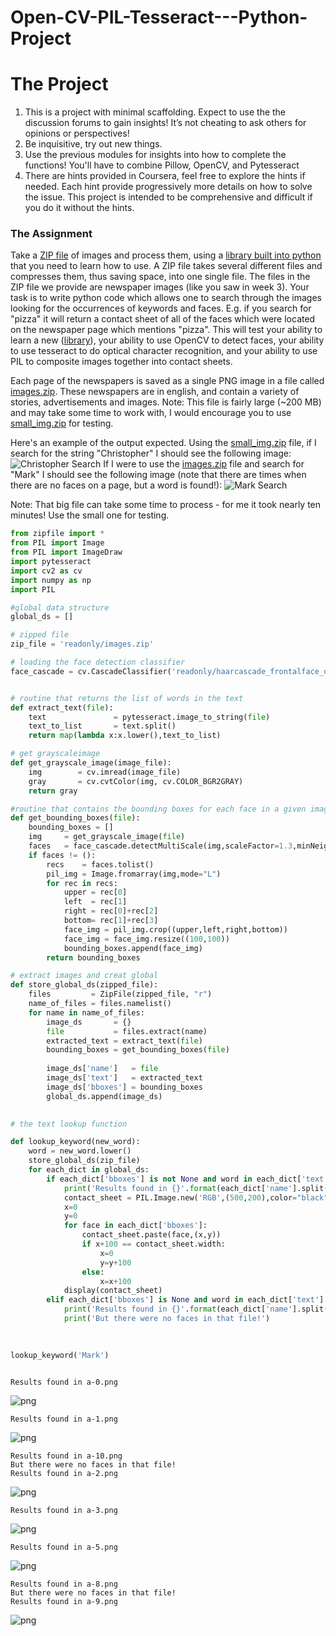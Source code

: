# Open-CV-PIL-Tesseract---Python-Project


# The Project #
1. This is a project with minimal scaffolding. Expect to use the the discussion forums to gain insights! It’s not cheating to ask others for opinions or perspectives!
2. Be inquisitive, try out new things.
3. Use the previous modules for insights into how to complete the functions! You'll have to combine Pillow, OpenCV, and Pytesseract
4. There are hints provided in Coursera, feel free to explore the hints if needed. Each hint provide progressively more details on how to solve the issue. This project is intended to be comprehensive and difficult if you do it without the hints.

### The Assignment ###
Take a [ZIP file](https://en.wikipedia.org/wiki/Zip_(file_format)) of images and process them, using a [library built into python](https://docs.python.org/3/library/zipfile.html) that you need to learn how to use. A ZIP file takes several different files and compresses them, thus saving space, into one single file. The files in the ZIP file we provide are newspaper images (like you saw in week 3). Your task is to write python code which allows one to search through the images looking for the occurrences of keywords and faces. E.g. if you search for "pizza" it will return a contact sheet of all of the faces which were located on the newspaper page which mentions "pizza". This will test your ability to learn a new ([library](https://docs.python.org/3/library/zipfile.html)), your ability to use OpenCV to detect faces, your ability to use tesseract to do optical character recognition, and your ability to use PIL to composite images together into contact sheets.

Each page of the newspapers is saved as a single PNG image in a file called [images.zip](./readonly/images.zip). These newspapers are in english, and contain a variety of stories, advertisements and images. Note: This file is fairly large (~200 MB) and may take some time to work with, I would encourage you to use [small_img.zip](./readonly/small_img.zip) for testing.

Here's an example of the output expected. Using the [small_img.zip](./readonly/small_img.zip) file, if I search for the string "Christopher" I should see the following image:
![Christopher Search](./readonly/small_project.png)
If I were to use the [images.zip](./readonly/images.zip) file and search for "Mark" I should see the following image (note that there are times when there are no faces on a page, but a word is found!):
![Mark Search](./readonly/large_project.png)

Note: That big file can take some time to process - for me it took nearly ten minutes! Use the small one for testing.


```python
from zipfile import *
from PIL import Image
from PIL import ImageDraw
import pytesseract
import cv2 as cv
import numpy as np
import PIL

#global data structure
global_ds = []

# zipped file
zip_file = 'readonly/images.zip'

# loading the face detection classifier
face_cascade = cv.CascadeClassifier('readonly/haarcascade_frontalface_default.xml')


# routine that returns the list of words in the text
def extract_text(file):
    text               = pytesseract.image_to_string(file)
    text_to_list       = text.split()
    return map(lambda x:x.lower(),text_to_list)

# get grayscaleimage
def get_grayscale_image(image_file):
    img        = cv.imread(image_file)
    gray       = cv.cvtColor(img, cv.COLOR_BGR2GRAY)
    return gray

#routine that contains the bounding boxes for each face in a given image     
def get_bounding_boxes(file):
    bounding_boxes = []
    img     = get_grayscale_image(file)
    faces   = face_cascade.detectMultiScale(img,scaleFactor=1.3,minNeighbors=4, minSize=(30,30))
    if faces != ():
        recs    = faces.tolist()
        pil_img = Image.fromarray(img,mode="L")
        for rec in recs:
            upper = rec[0]
            left  = rec[1]
            right = rec[0]+rec[2]
            bottom= rec[1]+rec[3]
            face_img = pil_img.crop((upper,left,right,bottom))
            face_img = face_img.resize((100,100))
            bounding_boxes.append(face_img)
        return bounding_boxes 

# extract images and creat global 
def store_global_ds(zipped_file):
    files         = ZipFile(zipped_file, "r")
    name_of_files = files.namelist()
    for name in name_of_files:
        image_ds       = {}
        file           = files.extract(name)
        extracted_text = extract_text(file)
        bounding_boxes = get_bounding_boxes(file)
    
        image_ds['name']   = file
        image_ds['text']   = extracted_text
        image_ds['bboxes'] = bounding_boxes
        global_ds.append(image_ds)
        

# the text lookup function

def lookup_keyword(new_word):
    word = new_word.lower()
    store_global_ds(zip_file)
    for each_dict in global_ds:
        if each_dict['bboxes'] is not None and word in each_dict['text']:
            print('Results found in {}'.format(each_dict['name'].split('/')[-1]))
            contact_sheet = PIL.Image.new('RGB',(500,200),color="black")
            x=0 
            y=0
            for face in each_dict['bboxes']:
                contact_sheet.paste(face,(x,y))
                if x+100 == contact_sheet.width:
                    x=0
                    y=y+100
                else:
                    x=x+100
            display(contact_sheet)
        elif each_dict['bboxes'] is None and word in each_dict['text']:
            print('Results found in {}'.format(each_dict['name'].split('/')[-1]))
            print('But there were no faces in that file!')
            
            

lookup_keyword('Mark')



```

    Results found in a-0.png



![png](output_1_1.png)


    Results found in a-1.png



![png](output_1_3.png)


    Results found in a-10.png
    But there were no faces in that file!
    Results found in a-2.png



![png](output_1_5.png)


    Results found in a-3.png



![png](output_1_7.png)


    Results found in a-5.png



![png](output_1_9.png)


    Results found in a-8.png
    But there were no faces in that file!
    Results found in a-9.png



![png](output_1_11.png)



```python

```


```python

```


```python

```
